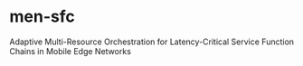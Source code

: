 # men-sfc
Adaptive Multi-Resource Orchestration for Latency-Critical Service Function Chains in Mobile Edge Networks
